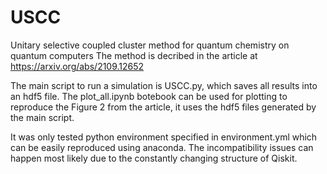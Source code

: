# USCC
Unitary selective coupled cluster method for quantum chemistry on quantum computers
The method is decribed in the article at https://arxiv.org/abs/2109.12652

The main script to run a simulation is USCC.py, which saves all results into an hdf5 file.
The plot_all.ipynb botebook can be used for plotting to reproduce the Figure 2 from the article, 
it uses the hdf5 files generated by the main script.

It was only tested python environment specified in environment.yml which can be easily reproduced using anaconda. 
The incompatibility issues can happen most likely due to the constantly changing structure of Qiskit.

